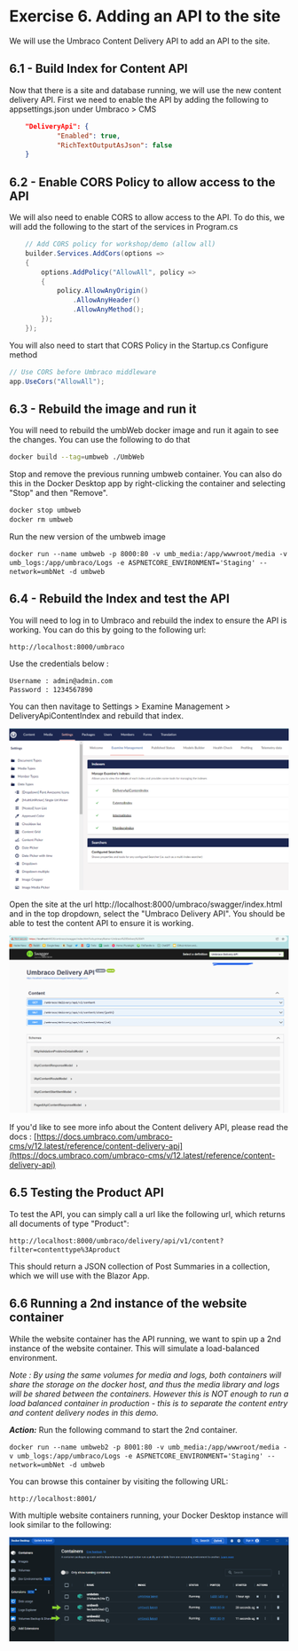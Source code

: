 # Exercise 6. Adding an API to the site

We will use the Umbraco Content Delivery API to add an API to the site.

## 6.1 - Build Index for Content API

Now that there is a site and database running, we will use the new content delivery API. First we need to enable the API by adding the following to appsettings.json under Umbraco > CMS

```json
    "DeliveryApi": {
            "Enabled": true,
            "RichTextOutputAsJson": false
    }
```

## 6.2 - Enable CORS Policy to allow access to the API

We will also need to enable CORS to allow access to the API. To do this, we will add the following to the start of the services in Program.cs

```csharp
    // Add CORS policy for workshop/demo (allow all)
    builder.Services.AddCors(options =>
    {
        options.AddPolicy("AllowAll", policy =>
        {
            policy.AllowAnyOrigin()
                .AllowAnyHeader()
                .AllowAnyMethod();
        });
    });
```

You will also need to start that CORS Policy in the Startup.cs Configure method

```csharp
// Use CORS before Umbraco middleware
app.UseCors("AllowAll");
```

## 6.3 - Rebuild the image and run it

You will need to rebuild the umbWeb docker image and run it again to see the changes. You can use the following to do that

```bash
docker build --tag=umbweb ./UmbWeb
```

Stop and remove the previous running umbweb container. You can also do this in the Docker Desktop app by right-clicking the container and selecting "Stop" and then "Remove".


```bash
docker stop umbweb
docker rm umbweb
```


Run the new version of the umbweb image

    docker run --name umbweb -p 8000:80 -v umb_media:/app/wwwroot/media -v umb_logs:/app/umbraco/Logs -e ASPNETCORE_ENVIRONMENT='Staging' --network=umbNet -d umbweb
    

## 6.4 - Rebuild the Index and test the API

You will need to log in to Umbraco and rebuild the index to ensure the API is working. You can do this by going to the following url:

    http://localhost:8000/umbraco

Use the credentials below :

    Username : admin@admin.com
    Password : 1234567890

You can then navitage to Settings > Examine Management > DeliveryApiContentIndex and rebuild that index.

![Alt text](media/3_3_Index.png)

Open the site at the url http://localhost:8000/umbraco/swagger/index.html and in the top dropdown, select the "Umbraco Delivery API". You should be able to test the content API to ensure it is working.

![Alt text](media/3_2_Swagger.png)


If you'd like to see more info about the Content delivery API, please read the docs : [https://docs.umbraco.com/umbraco-cms/v/12.latest/reference/content-delivery-api](https://docs.umbraco.com/umbraco-cms/v/12.latest/reference/content-delivery-api)

## 6.5 Testing the Product API

To test the API, you can simply call a url like the following url, which returns all documents of type "Product":

    http://localhost:8000/umbraco/delivery/api/v1/content?filter=contenttype%3Aproduct

This should return a JSON collection of Post Summaries in a collection, which we will use with the Blazor App.

## 6.6 Running a 2nd instance of the website container

While the website container has the API running, we want to spin up a 2nd instance of the website container. This will simulate a load-balanced environment. 

*Note : By using the same volumes for media and logs, both containers will share the storage on the docker host, and thus the media library and logs will be shared between the containers. However this is NOT enough to run a load balanced container in production - this is to separate the content entry and content delivery nodes in this demo.*

***Action:*** Run the following command to start the 2nd container.

    docker run --name umbweb2 -p 8001:80 -v umb_media:/app/wwwroot/media -v umb_logs:/app/umbraco/Logs -e ASPNETCORE_ENVIRONMENT='Staging' --network=umbNet -d umbweb 

You can browse this container by visiting the following URL:

    http://localhost:8001/

With multiple website containers running, your Docker Desktop instance will look similar to the following:

![Docker Desktop](media/4_DockerDesktop_2.png)

